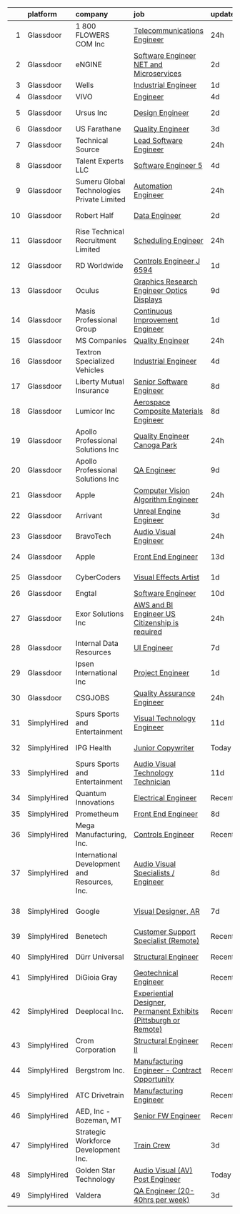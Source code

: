 

|    | platform    | company                                       | job                                                                                                                                                                                                                                                                                                                                                                                                                                                                                                                                                                                                                                                                                                                                                                                                                                                                                                                                                                                                                                                                                                                                                                                                                                                                                                                                                                                                                                                                                | update_time   | location                    |
|---:|:------------|:----------------------------------------------|:-----------------------------------------------------------------------------------------------------------------------------------------------------------------------------------------------------------------------------------------------------------------------------------------------------------------------------------------------------------------------------------------------------------------------------------------------------------------------------------------------------------------------------------------------------------------------------------------------------------------------------------------------------------------------------------------------------------------------------------------------------------------------------------------------------------------------------------------------------------------------------------------------------------------------------------------------------------------------------------------------------------------------------------------------------------------------------------------------------------------------------------------------------------------------------------------------------------------------------------------------------------------------------------------------------------------------------------------------------------------------------------------------------------------------------------------------------------------------------------|:--------------|:----------------------------|
|  1 | Glassdoor   | 1 800 FLOWERS COM  Inc                        | [Telecommunications Engineer](https://www.glassdoor.com/partner/jobListing.htm?pos=108&ao=1110586&s=58&guid=00000182de16d049af4ae4627653a373&src=GD_JOB_AD&t=SR&vt=w&ea=1&cs=1_8aaa594c&cb=1661583413930&jobListingId=1008096835789&cpc=56632219D727AB75&jrtk=3-0-1gbf1dk91ia36801-1gbf1dk9gitkl800-a1de72c4a96894d4--6NYlbfkN0B4KSzRVnD1hVBaettUTpfMnKeysUHHBcovrPA9LNOvSAxP4n6oYqqnIrpBFanJ6notahR-rY9sTUUnOjPwaPlMJdbPDX71az9Y27aDcBYn2KmghQLsqUd2uRtlFlWWYah3bUv3bMoek58xARmHX_hq279KKZhZP1OwWZ_011jwCH1QNeqeApVtD0bUlW5wKEO3LqznKVCnLn4SZBzUAuHOSFltcHlxGyyCVLKm2hBApEAEpCVHAqVoTJt3xj3UdPp5GlEF4cWuN08rJ3rA2oS-cut4u9KxfwVzLkAa4g66sZetSIxlRsSWxrbXvbusbWpeEGVh2WtzgXvt9eFCJujwRgE_atQIR4NBSpRlxCHy1Tc7r1UmeJQtGaPgxN5E0Sh__7xt4JhgbukDfQjKZrXWE4JpA0NAu9n8K5G82pxHySY0IwbUE1UITbUswggjvS6-qCsyszCAXVB7LqpY82VEb7p7pJyPyMh7SqUpPXzw4217Kxn4AKWXm4IpCoV62O4Y1R6JfoqVXVoBpteRjGVx)                                                                                                                                                                                                                                                                                                                                                                                                                                                                                                                                                                                             | 24h           | Jericho, NY                 |
|  2 | Glassdoor   | eNGINE                                        | [Software Engineer   NET and Microservices ](https://www.glassdoor.com/partner/jobListing.htm?pos=115&ao=1110586&s=58&guid=00000182de16d049af4ae4627653a373&src=GD_JOB_AD&t=SR&vt=w&ea=1&cs=1_28aea50e&cb=1661583413931&jobListingId=1008091586742&cpc=84DBBAA61F05C438&jrtk=3-0-1gbf1dk91ia36801-1gbf1dk9gitkl800-6e3f9856171abf03--6NYlbfkN0CM72iPWblhTK_jhJfJxLWIuoC99VqbpyV49Itn1AUN0-11EOCsDA6xOfpz_HI8_xDVyTZud3EdqRDC_0s9xHCBwfnmNM8z8BV_-sOLRAYVI0PpoBdQ5aCFEmOg3HfeLsUFMY8x9cUK6vd7Lb6-8FNBkmVn800xg9HhhHU883oNGqvQSaY0SeSGyTahWP1NukLFbb7F4uvYiQ6wxmWTNoW94LrIQm_HRPrZEe3BS6iGdEMSmzVHFwL-KqNhjaigEUuDlIykXiLBmCIiliM5blveO3A1tnGGc49-VHqK5Ww6mJd8NHuBVuo-cE3HdHTcMfl-Kmh4FZXyQOt_HDi8sOWhk6tQRF6jHYV7N87oZ4MAS8WtTIfNqoSzcQIBrsbxwtYevEmPkwVYuJoy3TSh28fh7l_nO4Xo68TnKbFy-rI8N9KBqyZXRBAdJHbfwvf6W5vILMEZ6Pc07XLPMVYxOo2Gw73ckhmqOCvO7SCz6979bo3-t2QPs3xdWwqRt3FgXCXdGy8H-aOoDSbyRu2XlNlJ)                                                                                                                                                                                                                                                                                                                                                                                                                                                                                                                                                                              | 2d            | Remote                      |
|  3 | Glassdoor   | Wells                                         | [Industrial Engineer](https://www.glassdoor.com/partner/jobListing.htm?pos=106&ao=1110586&s=58&guid=00000182de16d049af4ae4627653a373&src=GD_JOB_AD&t=SR&vt=w&ea=1&cs=1_49385081&cb=1661583413929&jobListingId=1008093912348&cpc=214153447B1391FC&jrtk=3-0-1gbf1dk91ia36801-1gbf1dk9gitkl800-9d2eb514255d7f18--6NYlbfkN0AHPttJB0Z1-ehEasS2o4lGsukZGymG3q_i7GNfoPlTPPAK6gYzRi0q1wns1PF5OFonP1Kw5QJLFzbydO7yGTUAmB5WAoD9UJACeeZEGhgixUR78cwJE0iFRXNiwjaqi3p1-pCkkOB71Lq8fmfFJffcXm45l9wVN6qBKgtyl-kx1Pm_fQWWmYgBHNoNz12sCsBeHWT2qAFG87WzA62KjnoWQSA3AjSiNnvEp1MoDbmF6cT9e9JuTSb3a3xNil-7zfq12KHtqruyegflaCRgvb4SN1mKRnvLy7Opt7HiKGeUBLajQcmiVro5SoIFWU-6WQ5LElr9SRrv5JZH2T-_W1SUUoeVWdox2EDPGuIMXBC09RB2Mm17KyVZFX_5ZCJfLr8zpYnuMyjGmPnG7GdGn0FMU4wzcrSL1WUbmFDm3lTQuzLK4ECcP54e5k1E0Ve-xw3fE2W2_5X2nrzYqoklg5Hom4trvTPCQ_NGLuuvMKsACQAWJGGLYecOP7Xzm4lYzUSixr37zyYvlA%3D%3D)                                                                                                                                                                                                                                                                                                                                                                                                                                                                                                                                                                                                         | 1d            | Brighton, CO                |
|  4 | Glassdoor   | VIVO                                          | [Engineer](https://www.glassdoor.com/partner/jobListing.htm?pos=103&ao=1110586&s=58&guid=00000182de16d049af4ae4627653a373&src=GD_JOB_AD&t=SR&vt=w&ea=1&cs=1_14d250fe&cb=1661583413929&jobListingId=1008085911618&cpc=EF122F8089B9F0DE&jrtk=3-0-1gbf1dk91ia36801-1gbf1dk9gitkl800-c7215dc16cfc33e5--6NYlbfkN0AiZWmRzilFqfRcYw3xyS8GBX2FwNtIPeoIpj26BiedIJqXcI7CdyKFu_aW3hzxuzH8plzAzh3JSt0gIgh8zXT9ugxcx0vm90ELTspjkdJTRPJzMWlNt38iPs7M7u6RfBvK2qFSMCJ7GCHwTvKDaD4fMOcFjWN8pJYVKnGNWc3iH3rsxaJ9py6l7vwUUaqvjki_9Ko95RHE9RVy0Bi_nA1sup3aIRDckAojwORLbEqGtKOnyB_6uh5KK3IatFaNCMwycoCUpzlQ7QGAxYkWBx2FigpJkCO4feliGwYuLHguT1IXy6ZkX_qLgeuNgcLohbkUICOmEYIlwg3LcRYwrgBDtpSSoSR4L_4W6DNLsuEFL9gg_P8BBplHljT79lFDQUyOONr7A69h7eBJlTsxPzUX5rcEr81WZ9ACNOohsflaIUiefPRODNDGfzW-s1VXpVW2mlLCkt_9ciwSOZ5ldgBW589iZwYzTChYJ4GR061ATtdtkywCw1pqobFBu2QZWdMGkkCMIpUtKA%3D%3D)                                                                                                                                                                                                                                                                                                                                                                                                                                                                                                                                                                                                                    | 4d            | Goodfield, IL               |
|  5 | Glassdoor   | Ursus  Inc                                    | [Design Engineer](https://www.glassdoor.com/partner/jobListing.htm?pos=122&ao=1110586&s=58&guid=00000182de16d049af4ae4627653a373&src=GD_JOB_AD&t=SR&vt=w&ea=1&cs=1_86206195&cb=1661583413933&jobListingId=1008091605230&cpc=9DC6E4D8324653EE&jrtk=3-0-1gbf1dk91ia36801-1gbf1dk9gitkl800-da3baaee43b73bda--6NYlbfkN0CT8vBT9H5mqECx2dfLV_FONLPDKpIRssxVwtj05Tmm4rA5I0VNOPdM1oYsK66ov5pJqlSwr-b4Ko5oBobIeaTtkpbo3SGDdY1WRfhbOdGORHqdd1nqY1OY5Oi7Ml_-esuF4JoiDCvTGWdHCQABB2yhLtOVJrr4_Xyx6KAipU0OSinmLm0z1gV44k9gnKGxCP0SKJih239X4Bwfqn0_65sDKHV2GRFltHd_SmEH3r5M_WrLs3vQHIohMUI6lDHE1_JztlyjPMyg2Mzd9958i4JrL9O2nildHmSnFHMW3nF5_bmgXVNcAYaMm4iLm8pYZcVp4P88WWIhpNu4cRKyy-a-H9ssEyUuDxNYcEF3CNUFaUmaZNxrsAISpqlais1hcAPpxnmTl90ZkMj78H9Z_pq_wbNTM4EzDEGY5XOMTWIJWToMWZ7-SYMs35jMv2uJKePFAm9ls-Sjoa3pmTbKqL8JegFhOPPtQu03SKidX-ntYQKsEc8-1e0rrl9qUlk-WgKrd5hbSrf02w5lbSCid9lkai-KUaZNm-hoS-jq29UbPz5ptyXj71jZA5KXasjqZO4CNyssbOnj5n41cfqldJB9_guSwhtzlWVv_Ea78ULyGgRCxB_mjLsyKUlVdQtRqd33jeHwCGgdPaCHYyY2JFdLSxgFwR8Ai-zaqKiNTR1lSmbM1VNicUBCwvBhOT4HdXNA02kjPgaWwpTzrDFHRkiJ_0znkPInzvvqEv4_jJmcHGkfjLTe3tKNx_MmEG9oyV6ZmYhs5HAqRgZOVsosFmNMvTvtb-0c-3n0ezlvLe4I_Gy6M3D6l6qSH2R_D7uYKtbOOXG2X1JN1UlsY0SnNrZmZ06iy5_rGXtLaMSLwBkOkeWu7HRKeGi_IOi1x3SrIv-xdqh95f9jw8oAD2ZLR1tvYfNvwG4-fYMPSSjSrxBFxL5kh9a79t3ttmQEHhdtVjLUaxkaglrNHzdn2EX0yd15fx6l9x0qipx1OmLSpewxKIDVXx-tEk7DvoEaZl7FudA%3D)                                                                                           | 2d            | Los Angeles, CA             |
|  6 | Glassdoor   | US Farathane                                  | [Quality Engineer](https://www.glassdoor.com/partner/jobListing.htm?pos=110&ao=1110586&s=58&guid=00000182de16d049af4ae4627653a373&src=GD_JOB_AD&t=SR&vt=w&ea=1&cs=1_e02bb433&cb=1661583413930&jobListingId=1008088926509&cpc=F583A5AE0DDDFE3A&jrtk=3-0-1gbf1dk91ia36801-1gbf1dk9gitkl800-20df84198cfb478f--6NYlbfkN0DLWr0FuvwmpNY589ecXM0wpB-l41nBtAe9mv-PvJGiqZ7MObddlQyz-aU4Lfjw60NeYvnbt8kzZ-VT1g5bO2FMz6YHrkyx-rltxmTt_hD2D8P59NhhjvuXczyJMlUX-cH8rpxON1r5SFLP6zQ6qAHEl7rVerZsY4Rk9nfLkY4APz0PZIchRFljT2062qAakwN3Ou5bi3hzR5YbJ7xY79f0AUuB8dN8_gIPZoT8m7CleLjX3yjdxQQqXFsVOr6-BPdISoOoh0P_-Vlflf69PLMo9zuuDbZ0unkGLsduz9ToHswSz2cqfzU6jpoYKrH11VVj1_d1b826ydp_mYcBRFNnBxjNY-QqVALx5KgJo-TYfS2oGlvsrZgVq3OkPvNhX2YxKkRq7yvWCPsxtYVHBENTSOb0UFDcmVYLb6vRBuhP_R_hqQFeuFixsH3VPrQsrekgnLNuMZ90i7EmAo63LJfVcLUyUeHOHlj8pD7Ov07S4CbcBE1yV_kGnrErUqsn3C8%3D)                                                                                                                                                                                                                                                                                                                                                                                                                                                                                                                                                                                                                          | 3d            | Austin, TX                  |
|  7 | Glassdoor   | Technical Source                              | [Lead Software Engineer](https://www.glassdoor.com/partner/jobListing.htm?pos=121&ao=1110586&s=58&guid=00000182de16d049af4ae4627653a373&src=GD_JOB_AD&t=SR&vt=w&ea=1&cs=1_bbc04883&cb=1661583413933&jobListingId=1008096620445&cpc=0C139D4CAD5A6DB2&jrtk=3-0-1gbf1dk91ia36801-1gbf1dk9gitkl800-4304257bdb1c333c--6NYlbfkN0BVHAVbyk02xtdsekdlTrE-4sTi7dv4b3jkPrZBtDRpMmX6F-ebl-7PLX6xGoiR0jh4BraSe10_q783oFe5iTRBQWT9FKs2thKehKLUhlJfdY1Voaw4BLJfa-AWXvpLEY32UynnyvzyCRDFyq1ORb6uqdH_2uZhmWPsFzpBxyq9KfkmqPzrVwAfNxJ42I0d8NFVSuPKroENbXrBXOP5XKkvfnnoKt3d-LWBttn4qqri3tpH2HN5GVQMJO4DvqS5hs8VrGcI14zUke4EKpIBrxhHU6r33W5MJUK6NmZfpAIB-sPLX4GVk9QVM41HKmBE33dq8mjcOB9oEUds_KYJRqSuFVwKqYKHP1qy8KYBv303X4LdO8upyPSyUl2mVON2PDawpTiKkSGbGrVe4bW6uB2mXi2vbvNqjV0CLpYzB_dCAiOxmfrkniBLO0ySXZFMx3Ont6-CTswYPaKzN_cXzwBO92hq9fU9aL_T-T2Wbt8mhKvs23rLFJSzG2BS-MwsTTHUSrnOEuglCx2EfFkIclgn)                                                                                                                                                                                                                                                                                                                                                                                                                                                                                                                                                                                                  | 24h           | Remote                      |
|  8 | Glassdoor   | Talent Experts LLC                            | [Software Engineer 5](https://www.glassdoor.com/partner/jobListing.htm?pos=104&ao=1110586&s=58&guid=00000182de16d049af4ae4627653a373&src=GD_JOB_AD&t=SR&vt=w&ea=1&cs=1_9ebee782&cb=1661583413929&jobListingId=1008086362244&cpc=CCC092465BAD6A93&jrtk=3-0-1gbf1dk91ia36801-1gbf1dk9gitkl800-0ba12a6e1bcb2271--6NYlbfkN0APToHrk7ILONyRglvlT3LJMO76dZGJsKlG8WQjsY8Cq4y0vpoc5mYwtUqGhSt7_GVx3PbF2TkRn-yXjmGgUZb5D74NrOIDhcTtSlYgf14nXsARUqj41V-0pOBf8-CkPd0oX9B2tgB5hbMajhoYErp_qQ8ZJkJKHVcVy4DaWqK8ajWdUYPaycOnD5iv2TDwc9O_D-k4ZMBe3wsdOevAnwmMrWUfX8ibz82LxoLdcI0Ym6MD8QoC4HTJkcuxSCzPo3gObgyUrTBaA79JHaWCDZfIsOkmJ_fW8JVQjtpaPL7P5Nz43wGTxeql-vZqJn_az95zUnScu1-fzRoR1N8tBZLqMNyRiz9X3s7TPv2ecP3dYpNbRd8A5QIOsidKy_eXoFrDvDa0JeiX7NWyHAYFZB5HjlYUlDoQFg7wK21JCsUdvjUru3m4XkT5Tz0HvTqNi59YooFwGZyps9Sx47PnZc-hxn-deqbCaPAhK56O0VxlgedxM4bZvTyrE17MJjEpDMl24612uNq3MQ%3D%3D)                                                                                                                                                                                                                                                                                                                                                                                                                                                                                                                                                                                                         | 4d            | San Diego, CA               |
|  9 | Glassdoor   | Sumeru Global Technologies Private Limited    | [Automation Engineer](https://www.glassdoor.com/partner/jobListing.htm?pos=116&ao=1110586&s=58&guid=00000182de16d049af4ae4627653a373&src=GD_JOB_AD&t=SR&vt=w&ea=1&cs=1_da1290fc&cb=1661583413931&jobListingId=1008097051664&cpc=6FC5BA77C9A4CD78&jrtk=3-0-1gbf1dk91ia36801-1gbf1dk9gitkl800-71ec6fa26240f22b--6NYlbfkN0AmhdkPW55Z5-HNKVFLI99M9GrkOAJIP80F6tGsy2tnFhyJbPfEMNceW-zJpZGbw9qBBHIdrLl-HCTPYqQ2kuwvWBCfKoAKr2_t3jvhghBtmdfv6rE9suUpaubIjuhJiItxkBIHNtN4SwEVzUG1dUfxg93-hDcS8mRx41pFkRaGgP6-FmxexEaBc1DZePAb3WpmzouV2qx8zhZvZK-efueyFdt6L2Tjg9oy1A7LCnce28-aXSCIyM9GZt9u8HckEr3LyQ0rgpYbUdZ7ej1_w4Tdk3Pn_851p9aSu8K8PF1_pjQzMvhKf9FTwNvOz8ypgkRuRIqlNb9CWMdmQ8Y3E4BJszvWn9ihQOFrFITLuJkfgTIIAtxHMRjVS7TLumKlI-gMu8UoneA3TjwwruUhrIixVHUdMLiARdNnSavQ_WjCPBHMVKS8-9zRo1mHrD-rkETWus9Woplmw7g_FB2TxGyzt-4bcBIBnBqpb3Ev1EuAOpRI8fBoXQbSlSdpyOxxGth1tRLMvbjC5Q%3D%3D)                                                                                                                                                                                                                                                                                                                                                                                                                                                                                                                                                                                                         | 24h           | Chandler, AZ                |
| 10 | Glassdoor   | Robert Half                                   | [Data Engineer](https://www.glassdoor.com/partner/jobListing.htm?pos=127&ao=1110586&s=58&guid=00000182de16d049af4ae4627653a373&src=GD_JOB_AD&t=SR&vt=w&ea=1&cs=1_e9c88db0&cb=1661583413934&jobListingId=1008092121271&cpc=FA84DF7EA1EC2398&jrtk=3-0-1gbf1dk91ia36801-1gbf1dk9gitkl800-eb1f1d8df28a640c--6NYlbfkN0CpzDdaQkua3np5pkmj49lKioZwmwxQ-yx5plwbYmV_M-QYApb8akbqQk1B6ORspZg0zhR4XeSP1EQC7LMNn43qdVX3GMxwLkQ6JBO0IiAPMKaEJjzsrQB__12Qkx_53MiHCupAwkzVhYLYlQyHZ6PWykVTWzdH5a_ps6RIh2NbnrRZt85k07afbYzLUM2xv0s-dZ68EDixwA07ZNseubrljZNc-iZOGrYukyoMyrF9sKJ1aPR8rAGZjstHMP6oMpaZIF8EsmZhoKLZ5IYAUAtTjTBSP6V02T_VuHv_FOPQoCrgTm3HdVIqLE1X-eeDWB_ZJTFJDQfYnf1NbVWCrLbd45shI6Y83QYoLSla7wtXfjLgKfDqjuKT45ozcuyApoHTvuNjPb6qlbO21Hju6GuRKfdkfeHjsIW8xitJfxw6NPd33v2rhe65WwMf5pLNHghH1gP3bl8d7Rgc41WW6EQeKAXtJA2hhE2kqjRFXxGzXo_uU8zfdxIe4Ja1ybBA7hmHlqR4UoJIzXDfXpFQmBPU8ixWwMG-P-ZZYWa30WruQRsCC5EpRcgr)                                                                                                                                                                                                                                                                                                                                                                                                                                                                                                                                                                           | 2d            | Apple Valley, MN            |
| 11 | Glassdoor   | Rise Technical Recruitment Limited            | [Scheduling Engineer](https://www.glassdoor.com/partner/jobListing.htm?pos=120&ao=1110586&s=58&guid=00000182de16d049af4ae4627653a373&src=GD_JOB_AD&t=SR&vt=w&ea=1&cs=1_fd89fcf8&cb=1661583413932&jobListingId=1008096830273&cpc=C4A69CCDBB3B9599&jrtk=3-0-1gbf1dk91ia36801-1gbf1dk9gitkl800-34a85af510ababba--6NYlbfkN0BlIR6L0eizDKDqkzeZRfLume_DxC2-xIBuckbPXhGlgQ3L_qymVEIYsseiw3-v5dHcLZY1hk7N019cET42E-A6Wh5wnRnTRsBBW7ykMDzLgGWRew7lkrG1fhs_czowYlIFDCy4C9Zo9dbWEa8ZCGMZGtwyt2yFwpIoOb0YaF1CM7BF8jCCfLBG7r73oNpliNix21tnvzdY2RBwaWGFR6paSFlihlFQdomGHwjIzI6SngegVBag4lAp_i1hXHT6tJIV0F5xbLNUViQH3N7yR1O7-sX64CcGmnUHxhFfnY7GPsZYIGEsi7g9VXhh1mgJOeu4d-24hfiVCjBE3Kh0ZwdgPdlo7Nv_jDPcIljEn4mu39PnIGUoNaC_0d_ugjNgh7v3SA5gwp1uiJvWQi4zPtRYJyy8Ez-dUbNXsE8REamyZuCdOh7Rs0PUj2zRkUJC3KAVvPczN5dP3RDweWUG_rSlsaEaxfYvbvSOqurhmTNStjTBM708oxymkWTumP4lmqYyn2QXBiL3QKJFP42TM9mJT1Ie2AHAMYeHKAu_rsA1XWI4m0mvYahOz7HcRfEZAT03RgSDNuFlrYWSy7mUpxwK50nbOLeh4iU%3D)                                                                                                                                                                                                                                                                                                                                                                                                                                                                                                                       | 24h           | Florida                     |
| 12 | Glassdoor   | RD Worldwide                                  | [Controls Engineer   J 6594](https://www.glassdoor.com/partner/jobListing.htm?pos=124&ao=1110586&s=58&guid=00000182de16d049af4ae4627653a373&src=GD_JOB_AD&t=SR&vt=w&ea=1&cs=1_02bbc5d9&cb=1661583413933&jobListingId=1008093868853&cpc=9DC6E4D8324653EE&jrtk=3-0-1gbf1dk91ia36801-1gbf1dk9gitkl800-2d01c573f7477066--6NYlbfkN0BvPw51qitiDewRZjvM-6U-GTb_zSdMdpmJwhv5mdu_k4Ie7ugA6dqfeuaxCqwzm4bJBDZUVX-Q9tSMlon9UDNFzjNlcub0E747V57GCitulrxcdooW1wIyN6Efj5huTOgRHIDb9KouzaIX_ghrEh9_mocrpJUzuJdcNfD8qUyCU1vVhcXvOGrKltSqsUMn6ymrT3ydobZ6pJka2_MSS8_IuGyZ5cfILGylI2DTek8xRrvX8Aa4fIDWZf1LY0GI7gkw0B3S2spA3-sxdKYGODcHmPx2eSUzaQlcG1yZ4QKn6C00mz04toQKPPIFd0dzpfOiwgvXcEh-ndIERje_ely4fJ1ZNdEMXPBuIc43dZfSXG8cJbZDYxbi7vfSnWsLk38sXNGk77WLq9Sc3-WHjMRASj81hg93LkSBMlQ_7OfD7KbtjJ3Nd1Auhz9uDMtUDEcK-naVWuNkXwrI8fflVZv3ViP-ajMs2SNqrwa2NLxNtKjK0EAhNOyaQRnCQYuX-2dBdZE6o-I3XA%3D%3D)                                                                                                                                                                                                                                                                                                                                                                                                                                                                                                                                                                                                  | 1d            | Nashville, TN               |
| 13 | Glassdoor   | Oculus                                        | [Graphics Research Engineer   Optics   Displays](https://www.glassdoor.com/partner/jobListing.htm?pos=112&ao=1110586&s=58&guid=00000182de16d049af4ae4627653a373&src=GD_JOB_AD&t=SR&vt=w&cs=1_43af9ecf&cb=1661583413930&jobListingId=1008077457927&cpc=9DC6E4D8324653EE&jrtk=3-0-1gbf1dk91ia36801-1gbf1dk9gitkl800-ef44fb719727a8bc--6NYlbfkN0DYl4UJW4r1Vl7FEn6T9F-rD9lpC-0oMJVSiWjK_MGUd8e8cHXcpv6KPyjLHZEfqkXGgj9g3yMP8WBskLw8Z33akGOFyRhnVvFUcab6l4hdzH_rbNwh_JgEQd7Civ74f2U5AHnFCbn-WchGtEeP2VCWodfz_h3UWLVa38femHmi7XXVvL8zU76LUIBe236O9d6Q61IIbkKHA51RcPRR43c8Zkw-Pm9PQJpFHdDeyA886axeJYCmMjPi4kEEZm9F_IJg_NuT3fbMMwqIWSE6Th1sMffyCZBZqrwFrFZGGsQWDuXHyPyFzcI1V1lbLkIlVjdy7ksSdhAksbLGfgo4eEaNJFuKnL_V50NTSJmsGbIZI2-PeLVjPxL2StoKvQCN7jGO8eD00xNJu-AzQt8OvEX2QAJLBJRRh2O1vvdbEXXatYCrF20_H6VfotlbzMn-e-hwIVzFL5QRS0b9mK3AXn8o3SvtiRUmC28vfDYzrkKOOeq5gkgzOXbsHqShqCHsAc9y8Tlnct7P9kBLxvg3DdZwBZd1yDW13Tku0UrGWozdgnkGFz7bobi07mv5iDTh4uqjPKBbPaA3KtYSpRGsjjZqA3hN7UVNAKrB62hTjNWa4mYKQ2Sok3zX5eEQEU5Gys_l1KJSysnf3dfeKvUyqYHmMoU4C-3VZAwjMwDg00_FjSwnvcBjl7aX72C_wy7r6rLPjs9J1CzHJjV_tm2q7RMrFkNnUBJMsriDqWyEF40FuSJx8si7S-YqLaZwz6ctMEkvNhCHS0-3zV1_ktLKk2Rm7MLFPQ7PmevHX-ykHsP6uRO_ZVTwdd6rTBp-cUIcYdsHPxzeLTIWOCQUn-f15LWCIksza2puBJIPdYUwwCeqAtA3OXe_CPyD5NZuxXfz-of5X2PtSE1JA927OpLbG0jehGVTZOIQblu8Z9ReKUyfrzWwpHFOC9fbx_h9vMAe5IIKt4AnAf2ipwk9cT3ZwT7lmal3ba6fy2Jb7hNVEF_xyZ7qQKxCrExwnutVJfPINBLH2yOh1RZgnhZREaOq9zNqYCSaVBYD3Qcfcq6IpcomKBLYgRcwKi6jcDlR5wfItaY%3D) | 9d            | Burlingame, CA              |
| 14 | Glassdoor   | Masis Professional Group                      | [Continuous Improvement Engineer](https://www.glassdoor.com/partner/jobListing.htm?pos=130&ao=1110586&s=58&guid=00000182de16d049af4ae4627653a373&src=GD_JOB_AD&t=SR&vt=w&ea=1&cs=1_82a800f8&cb=1661583413935&jobListingId=1008093570319&cpc=B076152010A3B66C&jrtk=3-0-1gbf1dk91ia36801-1gbf1dk9gitkl800-6e376acdc27c7dfa--6NYlbfkN0C6aQDHWMztIzMqx5psYqBuLc61YhUVJ3Ey-0kYkPO6Q9yXEHAUyZPgpmu_lNhwbM3w1WsybqJCuKV7gxqd9SU-xGIoDg0PDS9d6BgMC_FfqRThoFz_NEdHU1MLsPbfGkM9hgYcQHmFaVFAQlkzMGfNHyedMWGHWYpBqJQyhdzWwKEf-yceF4VzxR9vSEDrkyiURWnshcdOze5IjHygBccF4qja_1j_39I92bqs3NkG4EvzA_VZ26Qw0EHZZLra2m5AC49jna2Tzmh7kY06bVeHaWtXm4Jns2DbmEohNKmliJCsDNY5oiDUsPCzFK311Pec8b7zNICkPuPFjnZCOIl5LFGHMBPCTrx__lqd7zOZa2Mw4n9aXqaZlJMo6rxEyf4IU-3GGPdqv2OlpTs14u9C-Ak0oTs_CagQXmz780tH7fIBj-n7v0kwHVwUUUvUBdswz3Mug3KMz3p241pAeNJ_hvsIHl6dQR8y7Vgan1H2QdwE-gIydpgwxpmo2WR2Zs0Mny0B0IaxUUhwPIs8o9hv)                                                                                                                                                                                                                                                                                                                                                                                                                                                                                                                                                                                         | 1d            | Fulton, NY                  |
| 15 | Glassdoor   | MS Companies                                  | [Quality Engineer](https://www.glassdoor.com/partner/jobListing.htm?pos=107&ao=1110586&s=58&guid=00000182de16d049af4ae4627653a373&src=GD_JOB_AD&t=SR&vt=w&ea=1&cs=1_8a4f8cef&cb=1661583413930&jobListingId=1008097257281&cpc=C17E88BEEFAF6676&jrtk=3-0-1gbf1dk91ia36801-1gbf1dk9gitkl800-04cd8220206d8e07--6NYlbfkN0CHRJdIZ4BVMB46Il__atvtPVHzVRY1iBIMLOAFKnfHwlvPFa5BHrP_lQxj9vSLb-Ym7QGX0QRIWOwGRD7CV_xe-Kyvfwj-NHeyZCVss_3fO8ECvC9tVTZmJXSXMI0dzOwf_BQnLN0VFqyZzmTgDnhZUll8oHvu9NGeLKWsVqoYpN2omTS4CvylKX0JRyCPDcGNq_NPbW-hWEM8vlL-mwrpQFV4Q1C5mHY4--t_z8OFpEf-9wwM6a2HeoGZ3_I1EiGvNX7aENZp4owfeyyR2F2yY3lKpBp4su_P5wzZohsJweWiPj-yCiR62ZcCBj4DnP6F9233Q-E0aTFAoeus0xPCKBz575wuMByPpee6Ku3kwMz1XrNvmU6Mf89Le01knlOJdMhOLwsZg4DX63jebn9-slvx72if2hFQYWuvVNR3Xsu3n-B6B_22bAsttz_2cW0lMWIwlHfDvvt2A4k1v1SMNchI1ca3EsKYfxEO7iOhzKLLgtMQ3sgvwmUG-7JICTJWPkQ9gPEIW_oyhRTT_-0EyiK39X20mu2pv7W6CGPbJCX85Uo4_9yZCaGbaoZE1Hw%3D)                                                                                                                                                                                                                                                                                                                                                                                                                                                                                                                                                          | 24h           | Pontiac, MI                 |
| 16 | Glassdoor   | Textron Specialized Vehicles                  | [Industrial Engineer](https://www.glassdoor.com/partner/jobListing.htm?pos=113&ao=1110586&s=58&guid=00000182de16d049af4ae4627653a373&src=GD_JOB_AD&t=SR&vt=w&cs=1_6a77a7ed&cb=1661583413930&jobListingId=1008086473225&cpc=FB7E4A1762AE5BEC&jrtk=3-0-1gbf1dk91ia36801-1gbf1dk9gitkl800-6e9883490f426a45--6NYlbfkN0CMBS5B041_Y8ZzbX96acfEwfe9nE43utDAET7SJzUSwZUaIW1cGVDkWuo92zGwvjrCX2OPtCytToIysipQF0hlx8aBQzZvw0S4dtYANdqzit9Daop6Zlwu24KtEyMM1SNUHol5kzA3gTGReHEUl-3g70Gli8DMb3dHnG3nV9Y8nwR7wwhnRFz1fThY_bpGPCUFoEntGpU1hgtWm-y-TgY6W0CWIz13i1n8pIXwxlHWM1sOv_C01R0ZXQM8IxfAQnhC5mTIayuW0JeQhtIdI5narfMdP2-K1vu6Y-5YUApx-0XJGcMDGIiG_kmzx6ijDOGSVOCULRW3Pcm5_TXyoBhk61CH3w11ZNVfa-ZwkTh_A2IAIEblqxXCVYWLZlMkRhTBc9vw4RFbpU6izK4obhY6mHsmTXY0XBkuWS8VXkpaQmwbNWFxzZeNzfbdBDEChrP5W45KnbdpbmqIVw4GqYQFete6ZQfErSa8TngyqGng82H7Yu2NC0IYHvXGz3aFeiBblh2pecfljjVeo0G0PZucgW84N4a6jfPZsYyhTDk-Cw%3D%3D)                                                                                                                                                                                                                                                                                                                                                                                                                                                                                                                                                                              | 4d            | Augusta, GA                 |
| 17 | Glassdoor   | Liberty Mutual Insurance                      | [Senior Software Engineer](https://www.glassdoor.com/partner/jobListing.htm?pos=109&ao=1110586&s=58&guid=00000182de16d049af4ae4627653a373&src=GD_JOB_AD&t=SR&vt=w&cs=1_57fc1546&cb=1661583413929&jobListingId=1008079254930&cpc=BAB9AA3F436D8911&jrtk=3-0-1gbf1dk91ia36801-1gbf1dk9gitkl800-5a4a6b49de5e6f4e--6NYlbfkN0D19kSVUiNzG2UWy1lRGehFMusHrHGUl8ru40ax50wmt-THYVDVXiQ1RxehNPznEJEgDFJ_Po_ojaOh5AzBKAlm5wmjppxF2zuKu9uFXAEV2DDzRo1HYRbmorFyC5_ehqeIi7V5B2_PG9-cTLjusLaIiNW6BXU1THVwBUhCFOXIyPzhG292SsvKyPmJsy89BWeMG4gkiNwFH51KHDeyrchW73ThTFswlYmYfs2nsXaMuT74bfYUol9waSfMR7EWtSCVZr83vEsxQD5yFJe485EdsB_TbMfZbId_3QmUbSXcNFtFvUmhex7T6p6U-gGF5twtb6W6Kf5oMvFeR31uOJMm3vgjd-gYau6aOxLG7EKa_OvYgcEKSAa9hgQbY_E_BqmiBg5IxU2PwwdAIXJYVOPa8tfTWCIAj-4wzGyyX68p3U-aQbeAmU5TkP1Ow1BELwG-rQUakrGIG9pyEKa4YL3WMHrG-jpo78OtDn4uxiTwCH3URLkcgJyASSqycvF3j8TO5ZWEuK1r6Nk3dyjRSkbGNvOnevc2ILiDH-G5oMFPoHC7TaThKL2NMdaEe70DoVk0I-N79nWm9bSwf004tsKHT7f45GpBt7RrKp4oWVG7rRWGaomv4k3jPcuPL1u8t-w%3D)                                                                                                                                                                                                                                                                                                                                                                                                                                                                                       | 8d            | Remote                      |
| 18 | Glassdoor   | Lumicor Inc                                   | [Aerospace Composite Materials Engineer](https://www.glassdoor.com/partner/jobListing.htm?pos=102&ao=1110586&s=58&guid=00000182de16d049af4ae4627653a373&src=GD_JOB_AD&t=SR&vt=w&ea=1&cs=1_a567e23b&cb=1661583413928&jobListingId=1008079091871&cpc=BBD3998271896F64&jrtk=3-0-1gbf1dk91ia36801-1gbf1dk9gitkl800-bbb5a075f27ab887--6NYlbfkN0AtlW_omU2Xx3W-19HQ_drmTKCWebiHnmA5lS5PDL5G8Sf-C-2-8DpB735rYNVGMVhKQN5TjJPSdyWoo2YRm4k0oQP4GfRbMi0RZqQtma3nkIrhE_dENY15AU5DPtR5A6HFggHTwn7elXnAGqAVs-AQLMF0b3XToeJH4HwWUneknvxmBGNavSTvLI_Mr2l-ZL85acvWybaCcec980mzQ3ywIpCdxbVEID9sLPHlsj7rGlSBes7eOuK46ukjc6-RTc-RFfmL3qCDgyhpf8K_szzJtt0LokTHEKM_J8eq6_GMkoMYwHmjfti4BmnC9f9cd4mvqez9xBpQHarAPOWEzL83r9WdpJ85WBKVUpzkBduUpX6G_o_KgOBTb0uD2Nffat7Jsx_aTpmlqQJXvm3q1xv1dCBEtLWVjv4-m_FXk4sR8JCTsaCO_l2kNw7j5PHh1u-OWJt4e7ZcxFP96FGBB2EFahtmcRDM8zeEpTHWabuXgltVHvBwX5c8jw3FJnujZ7RF6FxZPQxesFqrqelaR3Z2SOxyD3xSd-k%3D)                                                                                                                                                                                                                                                                                                                                                                                                                                                                                                                                                                    | 8d            | Renton, WA                  |
| 19 | Glassdoor   | Apollo Professional Solutions  Inc            | [Quality Engineer   Canoga Park](https://www.glassdoor.com/partner/jobListing.htm?pos=114&ao=1110586&s=58&guid=00000182de16d049af4ae4627653a373&src=GD_JOB_AD&t=SR&vt=w&ea=1&cs=1_df792906&cb=1661583413930&jobListingId=1008097597375&cpc=A0637F14311B9419&jrtk=3-0-1gbf1dk91ia36801-1gbf1dk9gitkl800-d19e47926c5ab0d8--6NYlbfkN0CAhuD5_VJSGKds9a5niLzxiWOcN_E6D1JakCGF8i00d6xnV9ZeephSKu20wwXzfiu8RS8qjZHHf6QmdsjNCJFfcCUSQGEKcn5ly3dTDOqdMVUMkVBCTkG2AXngjocjm95KN67kjJMM3FbaYRFvALT1CLOg8HPNF5Nod-timuBIFVFpcZh2c5DyKu2AKzPujD0kht-r7xdekSOeKg78HcEkRlpRh2qcvxL4Pj6JF-2LLh3oyEhFq5blSndsSAijO58_hkd9c9nZ1it2Fve7QuqpnxgIGBq36sAgKRqfZzGMUWV8z09OEE7h9af86nLYVzTViyob40eIFbqU845XNzo2N7FcBZA6mnlWe0jzTsWL3NalRLhqHMgScHulniUi5Iv2TzxqBZNpjnX6ys7YusGAmGSneTNfyEiMHj8kav714ZHfmIQ_K4hkALE4VG8Ob2iW51xmIGjmcbnDcRGxtBpwqUgmo1NlazwIC23zDu9bAdDMxZu-b-Sy1Md1nhcJssffncNB_XFw1sF3ZBEedSa9)                                                                                                                                                                                                                                                                                                                                                                                                                                                                                                                                                                                          | 24h           | Canoga Park, CA             |
| 20 | Glassdoor   | Apollo Professional Solutions  Inc            | [QA Engineer](https://www.glassdoor.com/partner/jobListing.htm?pos=129&ao=1110586&s=58&guid=00000182de16d049af4ae4627653a373&src=GD_JOB_AD&t=SR&vt=w&ea=1&cs=1_b0483054&cb=1661583413934&jobListingId=1008076117126&cpc=8795CF9063CD573D&jrtk=3-0-1gbf1dk91ia36801-1gbf1dk9gitkl800-189a3f59e3533574--6NYlbfkN0CAhuD5_VJSGKds9a5niLzxiWOcN_E6D1JakCGF8i00d5ISuI-0-xh_cG2rFb0VvO8FL0NUW_qtj7I67Oyh-hroZG_iO1ZwkCnfoiRRQAeECnK5bg_qxsvscVYGRG1imtDP-g3-2aRmvnClnUl8nA7amxaxQWarL-B7uY9PVdvlAx68_BuOFphpryQnmzrkhLOkLw2W7Cj1qYQ_dJKbv4fHjBg0EHrwaoYh0Lasv8KBFhaq9E_1UIeGa-Gb4f5FhPzKkBEK2j7xFxwh6KR2YgO6kuYlPjcLp27z3M7_CY5Hsb4GjgpG42LFP_GXGLnk14DV_elj-E7Qw0LfT-VOHu5oaVtugbcJIL_MdgvxVmk0N-7kdzN4O6xAHF6VE97WNyYytIqcpjD9dOq8HL9AjsbPfO-kRET4OoqFHKaExbewsPx--pvWT0I1gaW892fW_N8Ay2a_uY7gW8rJ-8SwMeMWU5EfxTTtV1NinQ28t8hOHWl_kVCqbhjjhrT-0QEio-c%3D)                                                                                                                                                                                                                                                                                                                                                                                                                                                                                                                                                                                                                               | 9d            | Wayne, NJ                   |
| 21 | Glassdoor   | Apple                                         | [Computer Vision Algorithm Engineer](https://www.glassdoor.com/partner/jobListing.htm?pos=111&ao=1110586&s=58&guid=00000182de16d049af4ae4627653a373&src=GD_JOB_AD&t=SR&vt=w&cs=1_efc64b02&cb=1661583413930&jobListingId=1008095785180&cpc=F4EED0218A761C36&jrtk=3-0-1gbf1dk91ia36801-1gbf1dk9gitkl800-a1c5d86095d083fd--6NYlbfkN0BvKrLyj5gPmtZO9T8euul8TCxuuKNOtzRJOomxnwSEodTz2Bc-sPZl8WPllYOnI2jtoqXE1_oAO7tc_wPyTpsO5meqlYmOGePKAcDf6k6GpR_X5hJ3FL0mQoATGGYkrgUBqVEcyREFIvUSrXn97dQd5sbpn5fDZmRMe1Ka0vMilUrMPjpCV6P6iMhEM63a_qvszt4szal_r_K0uKC1aI-SFgiYW9Ow2MQzWTcTbKYuDXfFAjMW6M4Atl2g_pwa7KQXvmce5UnvwvVXmIR5Z8kcyXk4c8E34_VhY9WtuQV9pE97pO76BADkvnC_6x1DVNri50_rmSagwrdT3w5mKCqXeSu0Ix3iR6GfPdowMwWc-zRjjkZHX20kwQiVC0GZh5bSPYUnSbBEiPG1oHmqg3g85eRSi0T9PXqGtveOVxPKmPpq3QyB92_AVIfHMThqhlo6PzgGyxORAkil6ExT10Mt9yHTs790r1JxIq4InqsbqTjJzDWmcSbyDNsJtoLZAtu6gmhjHXZKn7IHYLO6yyV_91GyPKMrhiQBzmkfdjcqkVItjwd_lmU3CIl6ryxHoCs08xv_mndwSNCzHhL1WJgNROawB9DGNmyKx1R72UFSrRkwGL1d7aQL2mPDyk6oO8OhL17oZ8BjfVOg4umjvMvioDmI-TVd9nvY6kW-AZb9gY68Rp5Z8itmqTapB5DQwgTvLw3QfE5H9fejiEJekwfiXdZGuQDt9HTKM8-rU45ONo5H9Ya-DwuvE3sij_dng6eVnaAzlIoNOOkEpLDNqa1wbtQ5Z1tDV4oRjpyULyiccYMfvF6ebn5aF3sBEMHnqrKHnX7qg83kTAeXdeMQu-A0D0R_ZFJAoefzylKo1px6kNYcDUq0Pl74V40Vtguo7BZU-aRP2uiMrmye9ldhNqXQq2ueHZwkuRxio11rBuClFTxNiFPgDVlJWJh4nbiYZ1tR72XCQs1tE1CtTw_j1MbDllodlycYhv0%3D)                                                                                                             | 24h           | San Diego, CA               |
| 22 | Glassdoor   | Arrivant                                      | [Unreal Engine Engineer](https://www.glassdoor.com/partner/jobListing.htm?pos=117&ao=1110586&s=58&guid=00000182de16d049af4ae4627653a373&src=GD_JOB_AD&t=SR&vt=w&ea=1&cs=1_9663c6ab&cb=1661583413931&jobListingId=1008089802825&cpc=F7A2269C793D5877&jrtk=3-0-1gbf1dk91ia36801-1gbf1dk9gitkl800-e5217a312dbf1f02--6NYlbfkN0DSgjPPcnEdvoK3uuxfISLALE6pB1FR7YSHOr_tSg5_QCn410VK5Ds4bQGcKtrI54-qYzWIzv5NJktXftqy8THeu3kw2y1ZXJJCQPvuQX0JTWIj6-QFbOlGSdn-436E-Z4V0FA4BnNAx_k4fyA4im-CLpqIae37JPEZYCNJ-RNTR3pjB_aoZ74GPbFV3jZ_cUTIbaeeKwXMMJbejhPxY1nilYjnCfqISSixIfscZXkINAEVDBaZi3oY3gu7im2eICw7Bv9djNfXTvqnND_6Ome4gi731gGbK19r9nP--YPloiaqe1LjszbONF8dOf5cpJgst_M95a5JfNsA14Z3MvyHD5EpQYendFF1cStimT4Hhqpo-XYYTK5E2kj-gZhlQeS6vMrSgE32gRS41Np3qmX4v2zvyQI6D_lbgOA-1u7j9wEfu_5YWQdVhSK9ryAvylGHVlIEhmAmL-w1eaonTjJWhJZD5UJAr7Ba27FS1d4Gv9TG7C3NILu00k6kvEN2VmpUdxya5StTfi7t2pMM7dW7qVAzPQsLxw08lVttS5ToL3213BQrZiHlVviBTaFbFDk%3D)                                                                                                                                                                                                                                                                                                                                                                                                                                                                                                                                                    | 3d            | Los Angeles, CA             |
| 23 | Glassdoor   | BravoTech                                     | [Audio Visual Engineer](https://www.glassdoor.com/partner/jobListing.htm?pos=119&ao=1110586&s=58&guid=00000182de16d049af4ae4627653a373&src=GD_JOB_AD&t=SR&vt=w&ea=1&cs=1_fe5933d9&cb=1661583413932&jobListingId=1008096837677&cpc=9DC6E4D8324653EE&jrtk=3-0-1gbf1dk91ia36801-1gbf1dk9gitkl800-ff9a71e6e7dc9fc0--6NYlbfkN0DcwPijvFAVuwS00isnaAsnaxo_Z_HgQSbFyDgYlb4XLhg9TVLABSFF5KX1nJRPOQz73_XYm0PyqJSOGlYfG1V3nKj7tMzgc_9mxWiompAIxJoz1D6R4HRtT0mPE-lUf3c3dDISN_EAWOYyhbsY5KEmLYcryjZTFeD-jmsspE6WmKnXxt1h208RN2XTrCB3mBcV6vENLGO-v2H2gwJqgQooUAa3_hfJ2afuGKyeMlfxCAIFzFgNMXP-LaQHp9uVAS8UenjefPLhqU7rw5bDxv5akOPOC8aSIjXRgju6aTd-bIy7lgmIMOykllY0jpqAHBAFQGJIe46Bagcdr68744bYFaqnHmGyUKQwDAISAXkhS_2pPbIwz0aC0hYI1O5F_OHLQVTLpVpO5QTSXlZa2Aed_3NWlsckz1uv5cCrqBadyJle-Sk1VaxoIaQfoHFmXDHLmVrL_ojYWkR1S6rUAXZyEao0hxWQPWXIiG5pGDZVwZfpgg5nnJVrgylXGs3YJIfd-ECfN40OwHOJ62vK2rYhjnAfmmWdp6oM74VxhEsuzoQ1H4eWEOVnJkG0unjMGCGyA4NSHlVSuNMNfoO9p7QCW_kRz7YMLBfUJj6n9dUEURdLMmePy6T-uH3B5Om3LZk5ZVM12P2MVaCqxA3GjYVv)                                                                                                                                                                                                                                                                                                                                                                                                                                                                   | 24h           | Durant, OK                  |
| 24 | Glassdoor   | Apple                                         | [Front End Engineer](https://www.glassdoor.com/partner/jobListing.htm?pos=118&ao=1110586&s=58&guid=00000182de16d049af4ae4627653a373&src=GD_JOB_AD&t=SR&vt=w&cs=1_005436f7&cb=1661583413931&jobListingId=1008069556213&cpc=F41FEAB56D215062&jrtk=3-0-1gbf1dk91ia36801-1gbf1dk9gitkl800-4df3d5353105143d--6NYlbfkN0BvKrLyj5gPmtZO9T8euul8TCxuuKNOtzRJOomxnwSEodTz2Bc-sPZlC5mDe-NOaJihS2da8kvmTehMKFlcz3dOaLP84cM0HyyirR5YArZQhUAYOhWWEFO3QlAPcK1TBJHFWvafBWzuETkfOm0qUQDMIgU2KPwfoO494egmq3Ecfsw2Ae9lSfYvkR8X38F0beNc4tT6daPh2mJbmncH3udjSFdY2H4J8j4GckgXh4hq1jg14YNyk1rvI9yjXYLdgXZ7PMewQEzoHlkB0Y_2p7zbuWmmJF-knvqLFrFd34vWTDa27DHmCQBHngSPLvKs71Rowbn3T3TKXiZ33Gx2s641k0tGqcTxm6fHfiBxDjYVg8sbKBZxrSe18exWkr663AbkU_J1H6Tmh_dvyzzpw7XyHmwA5l6fM_9IzVGjNe5foAibtkgm0B9H7ooHhT1QFeX6xV3p0sOenMP-K7Y-mh67OPSmla6mQauijvsPiFFmVdEksU1Egg78vyupBo2OiOlisK4GVaY7VTM5m4mv7_W5_l-ij_TJLz1Cob13WMQCcqMUeKgGmSrNzqsIN_a8OeqIhVREkxrvN7D9KFt2QZpVPdZH2EwrbxWCG4_1pER1Mxo2d1xfRVt_xx44597rpS4kvXh4zqojs_eC5KjgSNCEN_H7gFLoEUh7XdyEhSEGjijEVNOuK_h1JymkZCVS1Ky4Z8RkuYZSPMixegn_BAaK2Mg0PDfRQWx4txmLAgG3XWoz8F1mGTWZEc5LHS4e24tcsU-Usxzn6Ms9djI686ZKcDMmyH959AUt8y0b4V3irA4Rrsdkwqlu0pB3h5k0iyNGm1qthn1gSgVtmOQti9ChooI_JcufBJSGOvN9tb8mhlfBrimpUNjqo-XOHyNZCKlWRVT5d9oty7QBQlQXkdnvnh6ZFODLRJK9LsJx0w2C1XHrUVmBywDZnRQpRXZrAE4%3D)                                                                                                                                                             | 13d           | San Diego, CA               |
| 25 | Glassdoor   | CyberCoders                                   | [Visual Effects Artist](https://www.glassdoor.com/partner/jobListing.htm?pos=128&ao=1110586&s=58&guid=00000182de16d049af4ae4627653a373&src=GD_JOB_AD&t=SR&vt=w&ea=1&cs=1_ad5c85f7&cb=1661583413934&jobListingId=1008095416244&cpc=654405A9B1E0A9F5&jrtk=3-0-1gbf1dk91ia36801-1gbf1dk9gitkl800-c560cdef6aa7b637--6NYlbfkN0CpFJQzrgRR8WqXWK1qKKEqALWJw739KlKqr2H-MSI4eoBlI4EFrmor2FYZMP3muM0YFdWmT9tyVNqw68Sp-hmBZCNE2lgdlRC8IH4vLtiAdXJ7Qe3BZOKH8LkqNcN5a75H3IE_o0j9LY8YpJfip6GLNq7wZVIqN0Nhjc8OPvUWqeKt43lwq0whlqFa7F8Kj8lgbc5S7V_bCx67lp9u9hQ3RiaSpiDWKKF5iKKUNewkk5FvbIOfXrZoV7JiC6YHiUv9C3FhwCelh7rMmuZAOUVOvHC7KZiZEyNXG8SpzUisBAXo_zrLpcDiVXn5Phut6y0I0lc-HHomASJOkZDkkMY5J5dkdIqJ3jGbUavEdoy1raI8yYke0pro9ZuEpLnKF3fIxc3hVT-1UhLNLBhbNxy6TKxxdqBk7PLs9-chAP1z6H1HuVeDKj8Eue6_cqTHHTLC5U-93gEtsljHokX28vOKio_X3fySySaKwxdOiv5c4pfvaK6fWDUBpYTBPF0Ey3U8aCUIFoaXnogmvaUwy8TkJZyDH8b6XJQFEFTdaNrWbMV1nG9wWoT-Gu1J2OCQKXyFbcUhYdi-g_BD8dWhwoPXGbBvKgTMDELuwIBXzeWnXZY9nl-pDAEMD7QhbR0zJkUSZvXvGyuSl34-ualMLOs5Stb5ciAOYDSIqI8FeV-NilvVqI-dm0JlhHuNH3Eo0hg_YF6h8F4gst20oLkFG_z2q8qtGyWOORBXt-xG1pTDD1EsanIMRxV-9DITxwxE_XI49pb2_UGGQIHA4E8JpxAsjFAF1glyqLHpnXzy1LL_gTUUshfK44f6A2NszAYkjdk2RNQMFRDV_6sHXISX380FzAaA4JE4ha2a348m6PgVcriRML-xHh9QoBhB3YWmyQPsGum-9nCHzEaZEDoyJXp8feXH-5KicqI1H5vQbOHbaiTXIe95R4PRsVvGnWFxYvX43mgADh4MSo9tp98YdUTWFJrsIsJQNo0%3D)                                                                                                                     | 1d            | Los Angeles, CA             |
| 26 | Glassdoor   | Engtal                                        | [Software Engineer](https://www.glassdoor.com/partner/jobListing.htm?pos=123&ao=1110586&s=58&guid=00000182de16d049af4ae4627653a373&src=GD_JOB_AD&t=SR&vt=w&ea=1&cs=1_7b048972&cb=1661583413933&jobListingId=1008073794208&cpc=8795CF9063CD573D&jrtk=3-0-1gbf1dk91ia36801-1gbf1dk9gitkl800-f553f904218ce7a1--6NYlbfkN0B7Z8t6fEMDh_BTkcJVPNJicKvZQEBTy5HSwyHa20ewqmyfWNXjNsfvmtdqiCQm-EwnUIG0BbnVa5vfaJL9YfD_6yDesGz68MAt5jx6uky2ugVu5gKcIaSgiGuHqPR1d9-iF-IYf4i-9NphUdnSqAZYXYAggugFBjyS2TUORPqXKXcvPa5G_Z6ZtzSaBAik1KzTEETW_rsmp3n96BXvXGVPR1l3wDL95f2w7p9TnoCLzKltyhNtKUXxSDrgJbQ1DmMVHiwqTptOwS1gc0YZ1aeVsLF5iT-Kj4jdePWtGoKThphqzVaT6W53D9pnASe9LbSAEKgcvGo5wsllNFY1jmVZhAQ-BMOJKlx2grWPH2vuqDkFgN28rLCReBoQA04TXJIbI7YQQYmPwuUKef4MpEVgJ23DEBCWKGT8FXKrLie0yY70p3Xo8M8zyERYAodSG-7C6NiSq_ZeeDMGeAYsJkpNSIK4-rL_qaRHZcX_enQe5IR8GgZlsHppaxgVxuwbk2I%3D)                                                                                                                                                                                                                                                                                                                                                                                                                                                                                                                                                                                                                         | 10d           | Remote                      |
| 27 | Glassdoor   | Exor Solutions Inc                            | [AWS and BI Engineer  US Citizenship is required ](https://www.glassdoor.com/partner/jobListing.htm?pos=101&ao=1110586&s=58&guid=00000182de16d049af4ae4627653a373&src=GD_JOB_AD&t=SR&vt=w&ea=1&cs=1_c4fd8312&cb=1661583413929&jobListingId=1008096806713&cpc=0AD9CBC11EB69ADD&jrtk=3-0-1gbf1dk91ia36801-1gbf1dk9gitkl800-fe8e25ff0ba11039--6NYlbfkN0D9qCFs64DZs5wkl9bv7bzLbR1bF-OMwjNLqbvAgMjWGptKV3mLnGzCJP1hx9xcId2YCKEVh8mc0veCa5THsQmTWanT7B3eI3q7wtJpqKk9DA0wg17zuit8tRHC3zpoqAYE8neTaBHdJXsp3CtUH62QUY5w1iXCnMQf5JzrxEXkwXpCjUXSFWWH219ChHfZqdoKKkLrinZ3j9ys83ees0P-cjekKTO34R66duaE2ly5cV8pMz7D6VEoup-Z1p2S3XPtDWs1jDlSU8i9nny0vlJ1AHcQt3N65bhaszRKcWGBJhLIWSh58VJ8aHYXHDMLZyGqK541TlPqYIe-vIRYmglKxUSqh_o2zLlRvHQbOXPije7cj6NVmJSZwziBdH7i7Fp86-5g_aUmAReHSHH9eBhzX6T95U6ZmSeXJ6gth6y6yWoRV6t1Ot9x8-536YOBfxhEDnhfXz1pymIv3AuAYdehuyQf2BkVerlnrbol8JJxOCiF-EnypM5YMWxSMqDLvJIlYcVAizFWbQ%3D%3D)                                                                                                                                                                                                                                                                                                                                                                                                                                                                                                                                                                            | 24h           | Remote                      |
| 28 | Glassdoor   | Internal Data Resources                       | [UI Engineer](https://www.glassdoor.com/partner/jobListing.htm?pos=126&ao=1110586&s=58&guid=00000182de16d049af4ae4627653a373&src=GD_JOB_AD&t=SR&vt=w&ea=1&cs=1_9594964a&cb=1661583413934&jobListingId=1008081469269&cpc=F4EED0218A761C36&jrtk=3-0-1gbf1dk91ia36801-1gbf1dk9gitkl800-87a42d0d3a12b624--6NYlbfkN0D-IIHpRgNhhiguU_t6VlqfhfFf3-SclHiEW6RanCpGL0AEnsnTmiX299MBfDVxpfqFIHLUZkrxoio22OVCWj8hs7XSZqfmbsYheLqYi2wlilauAmAOi7Dz7AaiPJJnsiA0lcM0Q2Xvu7ZBR6ffRGUZ9gTPPJJwW7H9_MUZNT6DkHevtRGiGdChC0xuGG3aunqXSDIhKzBhuujabiHecuZEebcTO3Ph9fE9cy2ckFX4Ar4JXT5ssOPyV7saQZgVRmdgfzNw4XkF15GagCrK_-2Rd0QDIgKnR4hG_MSpHRBNpl0cVEtD2L4gr95g2AW01eHEjANUEUCpwrYrze0qSrWBC5PtWBHVY1nuHm0Z-kodrsuuCRy2aggJrBo1n10E0uUYPv2Rcwa49jg_-BG7gptMOf1oxMwTAVxUrqvUSRrN05DLwapWHuYwgcrz0GX4pHh9UtvNL8_n5O_wDzDCPlr1EN4mSyavFBfQDn4HCQi4v1JfaoQPn27P)                                                                                                                                                                                                                                                                                                                                                                                                                                                                                                                                                                                                                                             | 7d            | Remote                      |
| 29 | Glassdoor   | Ipsen International Inc                       | [Project Engineer](https://www.glassdoor.com/partner/jobListing.htm?pos=125&ao=1110586&s=58&guid=00000182de16d049af4ae4627653a373&src=GD_JOB_AD&t=SR&vt=w&cs=1_a68325c7&cb=1661583413933&jobListingId=1008094655049&cpc=A0637F14311B9419&jrtk=3-0-1gbf1dk91ia36801-1gbf1dk9gitkl800-49370bc6f47c67ee--6NYlbfkN0D0ff9e8Lfwlpl5zGbQmpn59AL71QmFd7VKOAnfyjZzp5sdngV8WPgYe0dov1m7Y2l-OHhEpPfwo5r8TYqlYNja2QOsHIcWSo-Jei8v2PsgZTrVwVmz2vVtGbUqc9AEDCkxt_kKLHuBBPH2_1h6gxBKFpQxUNjEAglqG0jjMgxkt49cTIE4dpm2E8T6_9XaOQMontVK9QBbdFKA1pyIuh0StkLfwu4HV1CKR4DrpGmaUd1lNVQ_SglRufjlLnac5ETHJiH9FfGkYntomg-2n8haco7lhhdqAEcWt0XS9Pf4IiMvUb7TQ7yw7j8IEsSe1Nb2hpC4pmjHN_UFdjWDjMLy9zKHm8hVEkrKyTOPtHNYf-AQC9NuHkO9o6em0eZSSB6hUi9fLfobjT9Gu46VzO7akW-haa6hWkXrXwm_2Gqrhn-1gHQQaHzkTfTo2gl3KD1LncMu9QC-lbjhN8_5e1f7HiagzlQsAqYbj2wmxIgFxA%3D%3D)                                                                                                                                                                                                                                                                                                                                                                                                                                                                                                                                                                                                                                                 | 1d            | Cherry Valley, IL           |
| 30 | Glassdoor   | CSGJOBS                                       | [Quality Assurance Engineer](https://www.glassdoor.com/partner/jobListing.htm?pos=105&ao=1110586&s=58&guid=00000182de16d049af4ae4627653a373&src=GD_JOB_AD&t=SR&vt=w&ea=1&cs=1_53b34dcd&cb=1661583413929&jobListingId=1008097171428&cpc=50179EF3956C3176&jrtk=3-0-1gbf1dk91ia36801-1gbf1dk9gitkl800-df724c6ae4cf3e15--6NYlbfkN0Cp6YEAMfZ0GtpuflUITf1BSJZKLM77DgjmwpkT4j8gtjzqf3ylebyM2O3_x5bpghYPkUeTd9dRHLRGTZ0keUilwLs9PCHqtNacoXsZBUgBhp611JPj7fp4Jbd_QV3FDQJinoI1-O87w9hvYO7XdKMt93yVb5ISEgpf817ttjYsIkzPVMIA-zCgLF6EOnsnV3p_hvPqSVAHLxm8Jqc7UADcOE2yHtjwwYLWF0v9h3yiSM1tI7xl_DyCys9MKhcIVLEedAEyonE7YMg8XhOhS1A6vcurnk25phJ5VcqO7UTywoMAtUSLjswptU9Q1FuSb9Fhh9XL8phG46ZXgrICCR5dgva3YchcNlN4OBGvwV_m0A0By6tyWZOFMAKGdOt5lX4_39Otac5_s1ocIO-pa7Y8FvCSqab-PFg2EEnOK5nSq--6z1VZEGl8iJKcPFs2TPWQz6ENIH9xrVTTNR--ZAm6NzRwxAYnAOJ5v6xykIVydBYREgJrfpJW84RZ1qnFPeA%3D)                                                                                                                                                                                                                                                                                                                                                                                                                                                                                                                                                                                                                | 24h           | Hauppauge, NY               |
| 31 | SimplyHired | Spurs Sports and Entertainment                | [Visual Technology Engineer](https://www.simplyhired.com/job/PY1QsDUJ3yC4CqpozWxom36qJGA_0TJlpIiEhQ3NL5AzmfLpgDokvQ?q=visual+engineer)                                                                                                                                                                                                                                                                                                                                                                                                                                                                                                                                                                                                                                                                                                                                                                                                                                                                                                                                                                                                                                                                                                                                                                                                                                                                                                                                             | 11d           | San Antonio, TX             |
| 32 | SimplyHired | IPG Health                                    | [Junior Copywriter](https://www.simplyhired.com/job/nEiEp3T8GDlg1MMZwwqvdSInyYtlzfMd2iyxerwSXrKrH7mg-7tcsg?q=visual+engineer)                                                                                                                                                                                                                                                                                                                                                                                                                                                                                                                                                                                                                                                                                                                                                                                                                                                                                                                                                                                                                                                                                                                                                                                                                                                                                                                                                      | Today         | New York, NY                |
| 33 | SimplyHired | Spurs Sports and Entertainment                | [Audio Visual Technology Technician](https://www.simplyhired.com/job/J-DoMx3DyPcfDT_b4ZqJV_-4Iqd27fSVSOcRmX_sZIH6Q0d-3y85-w?q=visual+engineer)                                                                                                                                                                                                                                                                                                                                                                                                                                                                                                                                                                                                                                                                                                                                                                                                                                                                                                                                                                                                                                                                                                                                                                                                                                                                                                                                     | 11d           | San Antonio, TX             |
| 34 | SimplyHired | Quantum Innovations                           | [Electrical Engineer](https://www.simplyhired.com/job/lKls6a72r-SZWyNfg2TPnvE6_9FkYqtkarfAHUPRWTnYO0iXf1ZW_g?q=visual+engineer)                                                                                                                                                                                                                                                                                                                                                                                                                                                                                                                                                                                                                                                                                                                                                                                                                                                                                                                                                                                                                                                                                                                                                                                                                                                                                                                                                    | Recently      | Central Point, OR           |
| 35 | SimplyHired | Prometheum                                    | [Front End Engineer](https://www.simplyhired.com/job/thGtbtGEi0ZQU6TxhVMBIj1ZJf2YZcxyYWxC_ZT6PdcxkvaWYQ4a7Q?q=visual+engineer)                                                                                                                                                                                                                                                                                                                                                                                                                                                                                                                                                                                                                                                                                                                                                                                                                                                                                                                                                                                                                                                                                                                                                                                                                                                                                                                                                     | 8d            | Remote                      |
| 36 | SimplyHired | Mega Manufacturing, Inc.                      | [Controls Engineer](https://www.simplyhired.com/job/A-PuLvSL_MSX4LQRH98oIWQQrXj2TQ7eGS_jFvpYgV-Fy8o4GRfiNw?q=visual+engineer)                                                                                                                                                                                                                                                                                                                                                                                                                                                                                                                                                                                                                                                                                                                                                                                                                                                                                                                                                                                                                                                                                                                                                                                                                                                                                                                                                      | Recently      | Rockford, IL                |
| 37 | SimplyHired | International Development and Resources, Inc. | [Audio Visual Specialists / Engineer](https://www.simplyhired.com/job/gELIuEnAF47YLBxjrw5UZqGJ5NYe3hYe5dj9Jd9X8XdjFv6pscicJg?q=visual+engineer)                                                                                                                                                                                                                                                                                                                                                                                                                                                                                                                                                                                                                                                                                                                                                                                                                                                                                                                                                                                                                                                                                                                                                                                                                                                                                                                                    | 8d            | Research Triangle Park, NC  |
| 38 | SimplyHired | Google                                        | [Visual Designer, AR](https://www.simplyhired.com/job/r3FpKqHSP7QdFzp6J2UeO5yAMpkt0L48YwOl7IqHzT9uxObQ9G13Ig?q=visual+engineer)                                                                                                                                                                                                                                                                                                                                                                                                                                                                                                                                                                                                                                                                                                                                                                                                                                                                                                                                                                                                                                                                                                                                                                                                                                                                                                                                                    | 7d            | San Francisco, CA           |
| 39 | SimplyHired | Benetech                                      | [Customer Support Specialist (Remote)](https://www.simplyhired.com/job/dnifouyn3gY6Qbbu8NxhJodpDLWMiaoxWVwtTUaMPsalE1vjK-yCbA?q=visual+engineer)                                                                                                                                                                                                                                                                                                                                                                                                                                                                                                                                                                                                                                                                                                                                                                                                                                                                                                                                                                                                                                                                                                                                                                                                                                                                                                                                   | Recently      | Remote                      |
| 40 | SimplyHired | Dürr Universal                                | [Structural Engineer](https://www.simplyhired.com/job/5IuJoC3VZ8uCrxivTjy2LdUeMgUnypSDQQPMR8n2fl0YO6MS3yTYzQ?q=visual+engineer)                                                                                                                                                                                                                                                                                                                                                                                                                                                                                                                                                                                                                                                                                                                                                                                                                                                                                                                                                                                                                                                                                                                                                                                                                                                                                                                                                    | Recently      | Stoughton, WI               |
| 41 | SimplyHired | DiGioia Gray                                  | [Geotechnical Engineer](https://www.simplyhired.com/job/sjzWPr-mfClfwWF5S_lj-YQ1kXXE9Gs0Efegxm9mmjCBBJwZmwjZXw?q=visual+engineer)                                                                                                                                                                                                                                                                                                                                                                                                                                                                                                                                                                                                                                                                                                                                                                                                                                                                                                                                                                                                                                                                                                                                                                                                                                                                                                                                                  | Recently      | Pennsylvania                |
| 42 | SimplyHired | Deeplocal Inc.                                | [Experiential Designer, Permanent Exhibits (Pittsburgh or Remote)](https://www.simplyhired.com/job/A1JCgKCfiswE8BwGf-sdK54q-tLZSSnW-nJCA-8I7mAhdY3mnqZkow?q=visual+engineer)                                                                                                                                                                                                                                                                                                                                                                                                                                                                                                                                                                                                                                                                                                                                                                                                                                                                                                                                                                                                                                                                                                                                                                                                                                                                                                       | Recently      | Remote                      |
| 43 | SimplyHired | Crom Corporation                              | [Structural Engineer II](https://www.simplyhired.com/job/_BvelAkuqzHO1DrJ-URNUdGMF2adOr3MasrKEx9ql3PeqnHINbK_0A?q=visual+engineer)                                                                                                                                                                                                                                                                                                                                                                                                                                                                                                                                                                                                                                                                                                                                                                                                                                                                                                                                                                                                                                                                                                                                                                                                                                                                                                                                                 | Recently      | Gainesville, FL             |
| 44 | SimplyHired | Bergstrom Inc.                                | [Manufacturing Engineer - Contract Opportunity](https://www.simplyhired.com/job/vFXo1ZWn04NCMKNf3Xhyz_CG1F--J9OP1I2HKxVmiGhPeWBH3Qg1tg?q=visual+engineer)                                                                                                                                                                                                                                                                                                                                                                                                                                                                                                                                                                                                                                                                                                                                                                                                                                                                                                                                                                                                                                                                                                                                                                                                                                                                                                                          | Recently      | Rockford, IL                |
| 45 | SimplyHired | ATC Drivetrain                                | [Manufacturing Engineer](https://www.simplyhired.com/job/ber_IwQjJTWfOD-0PKCcrpKfL54GLtD-MIOKMACfL-Td0Tg-PSX9hg?q=visual+engineer)                                                                                                                                                                                                                                                                                                                                                                                                                                                                                                                                                                                                                                                                                                                                                                                                                                                                                                                                                                                                                                                                                                                                                                                                                                                                                                                                                 | Recently      | Oklahoma City, OK           |
| 46 | SimplyHired | AED, Inc - Bozeman, MT                        | [Senior FW Engineer](https://www.simplyhired.com/job/zINmUZXgScoXXgS_gyiF3t60esMGL8VWIM8nJ8Kv2CvxPHXAK-fHew?q=visual+engineer)                                                                                                                                                                                                                                                                                                                                                                                                                                                                                                                                                                                                                                                                                                                                                                                                                                                                                                                                                                                                                                                                                                                                                                                                                                                                                                                                                     | Recently      | Bozeman, MT                 |
| 47 | SimplyHired | Strategic Workforce Development Inc.          | [Train Crew](https://www.simplyhired.com/job/zkeTTf5VUqXnwfQJ21tSYqXSSIIJKdUjNe2ZEoawjgBiIgVJ9NWdHw?q=visual+engineer)                                                                                                                                                                                                                                                                                                                                                                                                                                                                                                                                                                                                                                                                                                                                                                                                                                                                                                                                                                                                                                                                                                                                                                                                                                                                                                                                                             | 3d            | Kansas City, MO +1 location |
| 48 | SimplyHired | Golden Star Technology                        | [Audio Visual (AV) Post Engineer](https://www.simplyhired.com/job/VbbF4eDI4nTX26nZJYJ3MqWti2Y-Fz71JswPBl1kGaAURPZyhJvnUw?q=visual+engineer)                                                                                                                                                                                                                                                                                                                                                                                                                                                                                                                                                                                                                                                                                                                                                                                                                                                                                                                                                                                                                                                                                                                                                                                                                                                                                                                                        | Today         | Cerritos, CA                |
| 49 | SimplyHired | Valdera                                       | [QA Engineer (20-40hrs per week)](https://www.simplyhired.com/job/Px7S1g5294yIX1imvIY6_GnFzH85keK7yj3OwNwJHVhxsWsTvHsxSA?q=visual+engineer)                                                                                                                                                                                                                                                                                                                                                                                                                                                                                                                                                                                                                                                                                                                                                                                                                                                                                                                                                                                                                                                                                                                                                                                                                                                                                                                                        | 3d            | United States               |